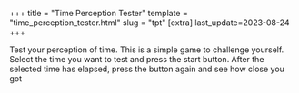 +++
title = "Time Perception Tester"
template = "time_perception_tester.html"
slug = "tpt"
[extra]
last_update=2023-08-24
+++

Test your perception of time. This is a simple game to challenge yourself. Select the time you want to test and 
press the start button. After the selected time has elapsed, press the button again and see how close you got